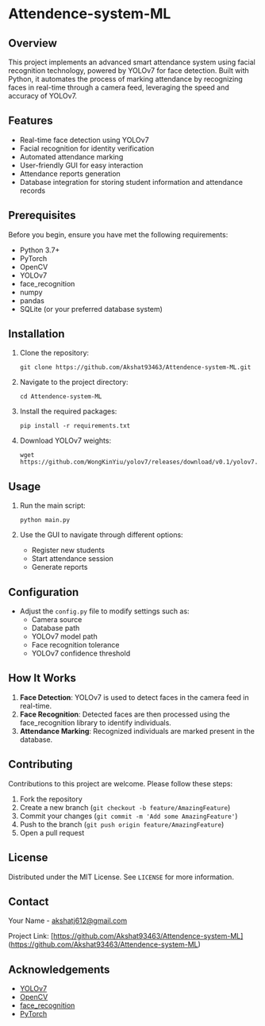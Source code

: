 # Attendence-system-ML
 
## Overview

This project implements an advanced smart attendance system using facial recognition technology, powered by YOLOv7 for face detection. Built with Python, it automates the process of marking attendance by recognizing faces in real-time through a camera feed, leveraging the speed and accuracy of YOLOv7.

## Features

- Real-time face detection using YOLOv7
- Facial recognition for identity verification
- Automated attendance marking
- User-friendly GUI for easy interaction
- Attendance reports generation
- Database integration for storing student information and attendance records

## Prerequisites

Before you begin, ensure you have met the following requirements:

- Python 3.7+
- PyTorch
- OpenCV
- YOLOv7
- face_recognition
- numpy
- pandas
- SQLite (or your preferred database system)

## Installation

1. Clone the repository:
   ```
   git clone https://github.com/Akshat93463/Attendence-system-ML.git
   ```

2. Navigate to the project directory:
   ```
   cd Attendence-system-ML
   ```

3. Install the required packages:
   ```
   pip install -r requirements.txt
   ```

4. Download YOLOv7 weights:
   ```
   wget https://github.com/WongKinYiu/yolov7/releases/download/v0.1/yolov7.pt
   ```

## Usage

1. Run the main script:
   ```
   python main.py
   ```

2. Use the GUI to navigate through different options:
   - Register new students
   - Start attendance session
   - Generate reports

## Configuration

- Adjust the `config.py` file to modify settings such as:
  - Camera source
  - Database path
  - YOLOv7 model path
  - Face recognition tolerance
  - YOLOv7 confidence threshold

## How It Works

1. **Face Detection**: YOLOv7 is used to detect faces in the camera feed in real-time.
2. **Face Recognition**: Detected faces are then processed using the face_recognition library to identify individuals.
3. **Attendance Marking**: Recognized individuals are marked present in the database.

## Contributing

Contributions to this project are welcome. Please follow these steps:

1. Fork the repository
2. Create a new branch (`git checkout -b feature/AmazingFeature`)
3. Commit your changes (`git commit -m 'Add some AmazingFeature'`)
4. Push to the branch (`git push origin feature/AmazingFeature`)
5. Open a pull request

## License

Distributed under the MIT License. See `LICENSE` for more information.

## Contact

Your Name - akshatj612@gmail.com

Project Link: [https://github.com/Akshat93463/Attendence-system-ML]
(https://github.com/Akshat93463/Attendence-system-ML)

## Acknowledgements

- [YOLOv7](https://github.com/WongKinYiu/yolov7)
- [OpenCV](https://opencv.org/)
- [face_recognition](https://github.com/ageitgey/face_recognition)
- [PyTorch](https://pytorch.org/)
